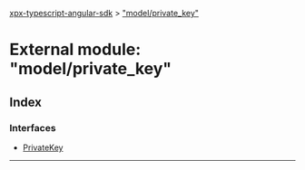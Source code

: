 [xpx-typescript-angular-sdk](../README.md) > ["model/private_key"](../modules/_model_private_key_.md)

# External module: "model/private_key"

## Index

### Interfaces

* [PrivateKey](../interfaces/_model_private_key_.privatekey.md)

---

